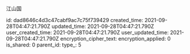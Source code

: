 江山国

id: dad8646c4d3c47cabf9ac7c75f739429
created_time: 2021-09-28T04:47:21.790Z
updated_time: 2021-09-28T04:47:21.790Z
user_created_time: 2021-09-28T04:47:21.790Z
user_updated_time: 2021-09-28T04:47:21.790Z
encryption_cipher_text: 
encryption_applied: 0
is_shared: 0
parent_id: 
type_: 5
